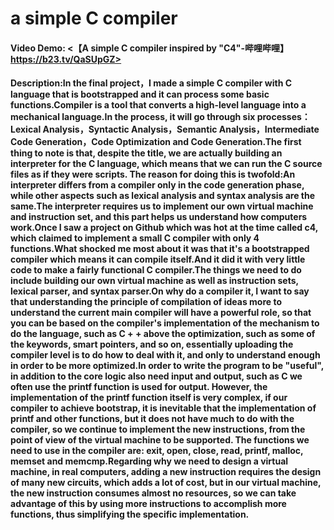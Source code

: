 # a simple C compiler
#### Video Demo:  <【A simple C compiler inspired by "C4"-哔哩哔哩】 https://b23.tv/QaSUpGZ>
#### Description:In the final project，I made a simple C compiler with C language that is bootstrapped and it can process some basic functions.Compiler is a tool that converts a high-level language into a mechanical language.In the process, it will go through six processes：Lexical Analysis，Syntactic Analysis，Semantic Analysis，Intermediate Code Generation，Code Optimization and Code Generation.The first thing to note is that, despite the title, we are actually building an interpreter for the C language, which means that we can run the C source files as if they were scripts. The reason for doing this is twofold:An interpreter differs from a compiler only in the code generation phase, while other aspects such as lexical analysis and syntax analysis are the same.The interpreter requires us to implement our own virtual machine and instruction set, and this part helps us understand how computers work.Once I saw a project on Github which was hot at the time called c4, which claimed to implement a small C compiler with only 4 functions.What shocked me most about it was that it's a bootstrapped compiler which means it can compile itself.And it did it with very little code to make a fairly functional C compiler.The things we need to do include building our own virtual machine as well as instruction sets, lexical parser, and syntax parser.On why do a compiler it, I want to say that understanding the principle of compilation of ideas more to understand the current main compiler will have a powerful role, so that you can be based on the compiler's implementation of the mechanism to do the language, such as C + + above the optimization, such as some of the keywords, smart pointers, and so on, essentially uploading the compiler level is to do how to deal with it, and only to understand enough in order to be more optimized.In order to write the program to be "useful", in addition to the core logic also need input and output, such as C we often use the printf function is used for output. However, the implementation of the printf function itself is very complex, if our compiler to achieve bootstrap, it is inevitable that the implementation of printf and other functions, but it does not have much to do with the compiler, so we continue to implement the new instructions, from the point of view of the virtual machine to be supported. The functions we need to use in the compiler are: exit, open, close, read, printf, malloc, memset and memcmp.Regarding why we need to design a virtual machine, in real computers, adding a new instruction requires the design of many new circuits, which adds a lot of cost, but in our virtual machine, the new instruction consumes almost no resources, so we can take advantage of this by using more instructions to accomplish more functions, thus simplifying the specific implementation.
